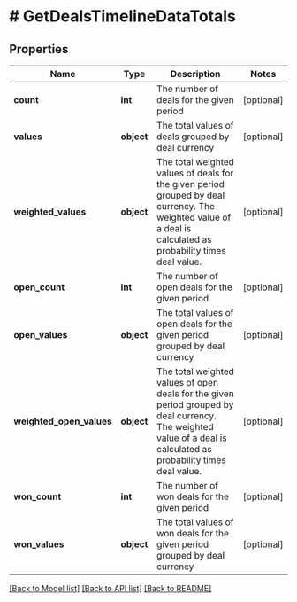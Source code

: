 # # GetDealsTimelineDataTotals

## Properties

Name | Type | Description | Notes
------------ | ------------- | ------------- | -------------
**count** | **int** | The number of deals for the given period | [optional]
**values** | **object** | The total values of deals grouped by deal currency | [optional]
**weighted_values** | **object** | The total weighted values of deals for the given period grouped by deal currency. The weighted value of a deal is calculated as probability times deal value. | [optional]
**open_count** | **int** | The number of open deals for the given period | [optional]
**open_values** | **object** | The total values of open deals for the given period grouped by deal currency | [optional]
**weighted_open_values** | **object** | The total weighted values of open deals for the given period grouped by deal currency. The weighted value of a deal is calculated as probability times deal value. | [optional]
**won_count** | **int** | The number of won deals for the given period | [optional]
**won_values** | **object** | The total values of won deals for the given period grouped by deal currency | [optional]

[[Back to Model list]](../README.md#documentation-for-models) [[Back to API list]](../README.md#documentation-for-api-endpoints) [[Back to README]](../README.md)
